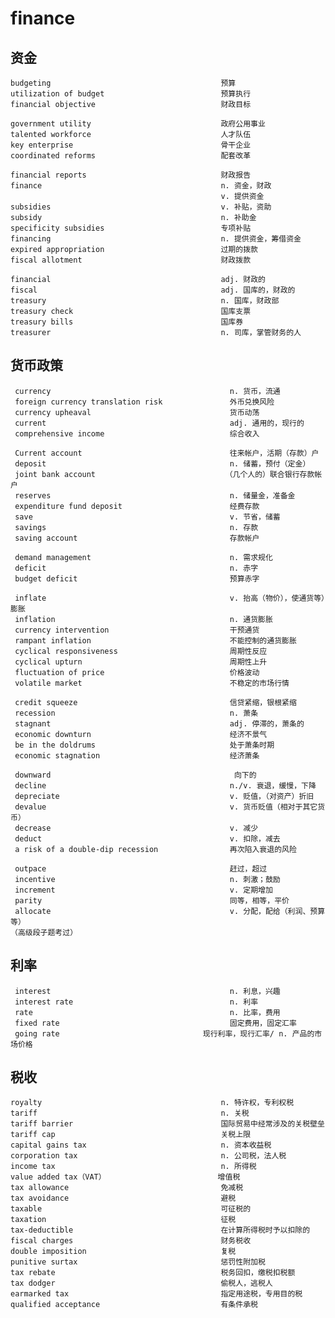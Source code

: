 # finance
## 资金
    budgeting                                      预算 
    utilization of budget                          预算执行 
    financial objective                            财政目标 

    government utility                             政府公用事业 
    talented workforce                             人才队伍 
    key enterprise                                 骨干企业 
    coordinated reforms                            配套改革 

    financial reports                              财政报告
    finance                                        n. 资金，财政
                                                   v. 提供资金
    subsidies                                      v. 补贴，资助
    subsidy                                        n. 补助金
    specificity subsidies                          专项补贴 
    financing                                      n. 提供资金，筹借资金
    expired appropriation                          过期的拨款 
    fiscal allotment                               财政拨款 

    financial                                      adj. 财政的
    fiscal                                         adj. 国库的，财政的
    treasury                                       n. 国库，财政部
    treasury check                                 国库支票 
    treasury bills                                 国库券 
    treasurer                                      n. 司库，掌管财务的人

## 货币政策
     currency                                        n. 货币，流通
     foreign currency translation risk               外币兑换风险 
     currency upheaval                               货币动荡 
     current                                         adj. 通用的，现行的
     comprehensive income                            综合收入 

     Current account                                 往来帐户，活期（存款）户
     deposit                                         n. 储蓄，预付（定金）
     joint bank account                             （几个人的）联合银行存款帐户
     reserves                                        n. 储量金，准备金
     expenditure fund deposit                        经费存款
     save                                            v. 节省，储蓄
     savings                                         n. 存款
     saving account                                  存款帐户

     demand management                               n. 需求规化
     deficit                                         n. 赤字
     budget deficit                                  预算赤字 

     inflate                                         v. 抬高（物价），使通货等）膨胀
     inflation                                       n. 通货膨胀
     currency intervention                           干预通货 
     rampant inflation                               不能控制的通货膨胀 
     cyclical responsiveness                         周期性反应 
     cyclical upturn                                 周期性上升 
     fluctuation of price                            价格波动 
     volatile market                                 不稳定的市场行情 

     credit squeeze                                  信贷紧缩，银根紧缩 
     recession                                       n. 萧条
     stagnant                                        adj. 停滞的，萧条的
     economic downturn                               经济不景气 
     be in the doldrums                              处于萧条时期 
     economic stagnation                             经济萧条 

     downward                                         向下的  
     decline                                         n./v. 衰退，缓慢，下降
     depreciate                                      v. 贬值，（对资产）折旧
     devalue                                         v. 货币贬值（相对于其它货币）
     decrease                                        v. 减少
     deduct                                          v. 扣除，减去
     a risk of a double-dip recession                再次陷入衰退的风险 

     outpace                                         赶过，超过 
     incentive                                       n. 刺激；鼓励
     increment                                       v. 定期增加
     parity                                          同等，相等，平价
     allocate                                        v. 分配，配给（利润、预算等）
    （高级段子题考过）

## 利率    
     interest                                        n. 利息，兴趣
     interest rate                                   n. 利率
     rate                                            n. 比率，费用
     fixed rate                                      固定费用，固定汇率
     going rate                                现行利率，现行汇率/ n. 产品的市场价格

## 税收
    royalty                                        n. 特许权，专利权税
    tariff                                         n. 关税 
    tariff barrier                                 国际贸易中经常涉及的关税壁垒
    tariff cap                                     关税上限 
    capital gains tax                              n. 资本收益税
    corporation tax                                n. 公司税，法人税
    income tax                                     n. 所得税
    value added tax（VAT）                         增值税
    tax allowance                                  免减税
    tax avoidance                                  避税
    taxable                                        可征税的
    taxation                                       征税
    tax-deductible                                 在计算所得税时予以扣除的
    fiscal charges                                 财务税收 
    double imposition                              复税 
    punitive surtax                                惩罚性附加税 
    tax rebate                                     税务回扣，缴税扣税额 
    tax dodger                                     偷税人，逃税人 
    earmarked tax                                  指定用途税，专用目的税 
    qualified acceptance                           有条件承税 










   

    

